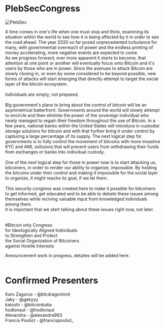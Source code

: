 # PlebSecCongress

<img src="https://raw.githubusercontent.com/karozagorus/PlebSecurityCongress/master/plebsec.jpg" alt="PlebSec">

A time comes in one's life when one must stop and think, examining its situation within the world to see how it is being affected by it in order to see the road ahead. The year 2020 so far posed unprecedented turbulance for many, with governmental overreach of power and the endless printing of money accelerating, more negative events are expected to come.<br>
As we progress forward, ever more apparent it starts to become, that attention at one point or another will eventually focus onto Bitcoin and it's users by those who are in power. Since the avenues to attack Bitcoin are slowly closing in, or even by some considered to be beyond possible, new forms of attacks will start emerging that directly attempt to target the social layer of the bitcoin ecosystem.<br>
<br>
Individuals are simply, not prepared.<br>
<br>
Big government's plans to bring about the control of bitcoin will be an asymmetrical batterfront. Governments around the world will slowly attempt to encircle and then eliminte the power of the sovereign individual who newly managed to regain their freedom throughout the use of Bitcoin. In a few years, national banks within the United States will introduce in custodial storage solutions for bitcoin and with that further bring it under control by capturing a large percentage of its supply. The next logical step for governments is to fully control the movement of bitcoins with more invastive KYC and AML soltuions that will prevent users from withdrawing their funds from exchanges or banks into individual custody.<br>
<br>
One of the next logical step for those in power now is to start attacking us, bitcoiners, in order to render our ability to organize, impossible. By holding the bitcoins under their control and making it impossible for the social layer to organize, it might reache its goal, if we let them.<br>
<br>
This security congress was created here to make it possible for bitcoiners to get informed, get educated and to be able to debate these issues among themselves while reciving valuable input from knowledged individuals among them.<br>
It is important that we start talking about these issues right now, not later.<br>
<br>
<br>
#Bitcoin only Congress<br>
for Ideologically Aligned Individuals<br>
to Strengthen and Protect<br>
the Social Organization of Bitcoiners<br>
against Hostile Interests<br>

Announcement work in progress, detailes will be added here.<br><br>


# Confirmed Presenters<br>
Karo Zagorus - @btcdragonlord<br>
Jaky - @gekyyy<br>
katoshi - @bitcoinkatia<br>
hodlonaut - @hodlonaut<br>
Alexandra - @alexandra993<br>
Francis Pouliot - @francispouliot_

